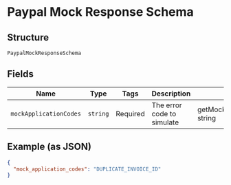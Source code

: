 
# Paypal Mock Response Schema

## Structure

`PaypalMockResponseSchema`

## Fields

| Name | Type | Tags | Description | Getter | Setter |
|  --- | --- | --- | --- | --- | --- |
| `mockApplicationCodes` | `string` | Required | The error code to simulate | getMockApplicationCodes(): string | setMockApplicationCodes(string mockApplicationCodes): void |

## Example (as JSON)

```json
{
  "mock_application_codes": "DUPLICATE_INVOICE_ID"
}
```

